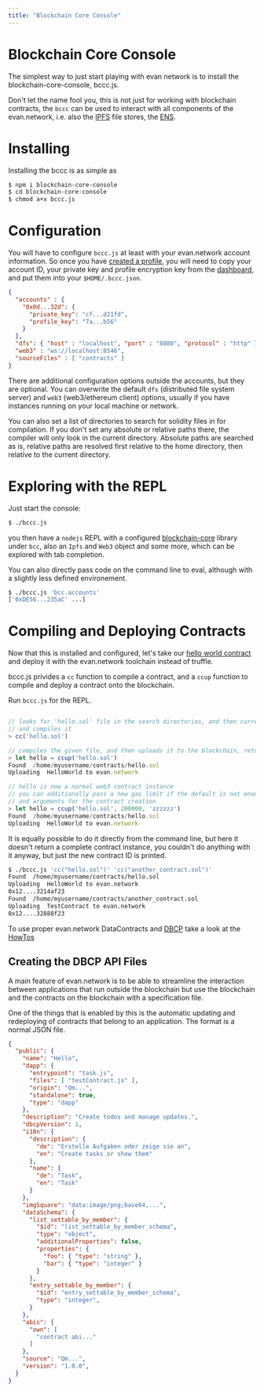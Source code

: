 ```yaml
---
title: "Blockchain Core Console"
---
```

# Blockchain Core Console

The simplest way to just start playing with evan network is to install the blockchain-core-console, bccc.js.

Don't let the name fool you, this is not just for working with blockchain contracts, the `bccc` can be used to interact with all components of the evan.network, i.e. also the [IPFS](/dev/ipfs) file stores, the [ENS](/dev/ens).

# Installing

Installing the bccc is as simple as 

```sh
$ npm i blockchain-core-console
$ cd blockchain-core-console
$ chmod a+x bccc.js
```

# Configuration

You will have to configure `bccc.js` at least with your evan.network account information.
So once you have [created a profile](/tutorial/create-identity), you will need to copy your account ID, your private key and profile encryption key from the [dashboard](/tutorial/dashboard), and put them into your `$HOME/.bccc.json`.

```json
{
  "accounts" : {
    "0x0d...32d": {
      "private_key": "cf...d21fd",
      "profile_key": "7a...b56"
    }
  },
  "dfs": { "host" : "localhost", "port" : "8080", "protocol" : "http" },
  "web3" : "ws://localhost:8546",
  "sourceFiles" : [ "contracts" ]
}
```

There are additional configuration options outside the accounts, but they are optional.
You can overwrite the default `dfs` (distributed file system server) and `web3` (web3/ethereum client) options,
usually if you have instances running on your local machine or network.

You can also set a list of directories to search for solidity files in for compilation.
If you don't set any absolute or relative paths there, the compiler will only look in the current directory.
Absolute paths are searched as is, relative paths are resolved first relative to the home directory, then relative to the current directory.

# Exploring with the REPL

Just start the console:

```sh
$ ./bccc.js
```
you then have a `nodejs` REPL with a configured [blockchain-core](/blockchain-core) library under `bcc`, also an `Ipfs` and `Web3` object and some more, which can be explored with tab completion.

You can also directly pass code on the command line to eval, although with a slightly less defined environement.

```sh
$ ./bccc.js 'bcc.accounts'
['0xDE56...235aC' ...]

```


# Compiling and Deploying Contracts

Now that this is installed and configured, let's take our [hello world contract](/dev/hello-world) and deploy it with the evan.network toolchain instead of truffle.

bccc.js privides a `cc` function to compile a contract, and a `ccup` function to compile and deploy a contract onto the blockchain. 

Run `bccc.js` for the REPL.

```javascript

// looks for 'hello.sol' file in the search directories, and then current directory
// and compiles it
> cc('hello.sol')

// compiles the given file, and then uploads it to the blockchain, returns new contractID
> let hello = ccup('hello.sol')
Found  /home/myusername/contracts/hello.sol
Uploading  HelloWorld to evan.network

// hello is now a normal web3 contract instance
// you can additionally pass a new gas limit if the default is not enough
// and arguments for the contract creation
> let hello = ccup('hello.sol', 200000, 'zzzzzz')
Found  /home/myusername/contracts/hello.sol
Uploading  HelloWorld to evan.network
```

It is equally possible to do it directly from the command line, but here it doesn't return a complete contract instance, you couldn't do anything with it anyway, but just the new contract ID is printed.

```sh
$ ./bccc.js 'cc("hello.sol")' 'cc("another_contract.sol")'
Found  /home/myusername/contracts/hello.sol
Uploading  HelloWorld to evan.network
0x12....3214af23
Found  /home/myusername/contracts/another_contract.sol
Uploading  TestContract to evan.network
0x12....32888f23
```

To use proper evan.network DataContracts and [DBCP](/dev/dbcp) take a look at the [HowTos](/dev/howtos)


## Creating the DBCP API Files
A main feature of evan.network is to be able to streamline the interaction between applications that run outside the blockchain but use the blockchain and the contracts on the blockchain with a specification file.

One of the things that is enabled by this is the automatic updating and redeploying of contracts that belong to an application. The format is a normal JSON file.

```json
{
  "public": {
    "name": "Hello",
    "dapp": {
      "entrypoint": "task.js",
      "files": [ "testContract.js" ],
      "origin": "Qm...",
      "standalone": true,
      "type": "dapp"
    },
    "description": "Create todos and manage updates.",
    "dbcpVersion": 1,
    "i18n": {
      "description": {
        "de": "Erstelle Aufgaben oder zeige sie an",
        "en": "Create tasks or show them"
      },
      "name": {
        "de": "Task",
        "en": "Task"
      }
    },
    "imgSquare": "data:image/png;base64,...",
    "dataSchema": {
      "list_settable_by_member": {
        "$id": "list_settable_by_member_schema",
        "type": "object",
        "additionalProperties": false,
        "properties": {
          "foo": { "type": "string" },
          "bar": { "type": "integer" }
        }
      },
      "entry_settable_by_member": {
        "$id": "entry_settable_by_member_schema",
        "type": "integer",
      }
    },
    "abis": {
      "own": [
        "contract abi..."
      ]
    },
    "source": "Qm...",
    "version": "1.0.0",
  }
}
```


